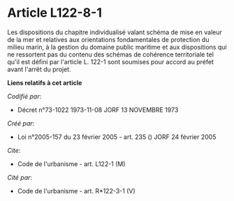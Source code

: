 # Article L122-8-1

Les dispositions du chapitre individualisé valant schéma de mise en valeur de la mer et relatives aux orientations
fondamentales de protection du milieu marin, à la gestion du domaine public maritime et aux dispositions qui ne ressortent
pas du contenu des schémas de cohérence territoriale tel qu'il est défini par l'article L. 122-1 sont soumises pour accord au
préfet avant l'arrêt du projet.

**Liens relatifs à cet article**

_Codifié par_:

  - Décret n°73-1022 1973-11-08 JORF 13 NOVEMBRE 1973

_Créé par_:

  - Loi n°2005-157 du 23 février 2005 - art. 235 () JORF 24 février 2005

_Cite_:

  - Code de l'urbanisme - art. L122-1 (M)

_Cité par_:

  - Code de l'urbanisme - art. R*122-3-1 (V)
